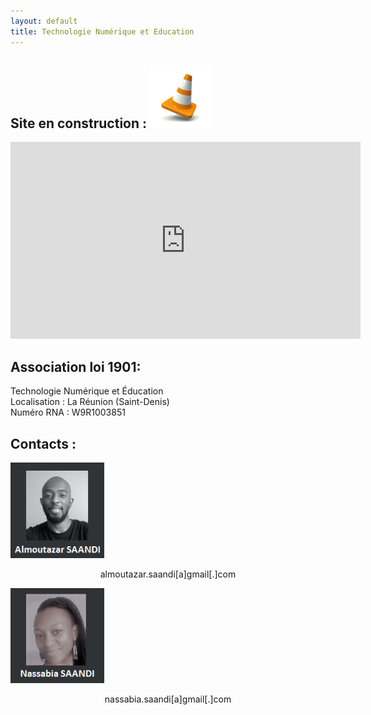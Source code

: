 ```yaml
---
layout: default
title: Technologie Numérique et Education
---
```


## Site en construction : <img src="local/images/plot.jpg" width="100">

<iframe width="560" height="315" src="https://www.youtube.com/embed/NYQ_1Bn3K4M" frameborder="0" allow="accelerometer; autoplay; encrypted-media; gyroscope; picture-in-picture" allowfullscreen></iframe>

## Association loi 1901:

Technologie Numérique et Éducation <br>
Localisation : La Réunion (Saint-Denis) <br>
Numéro RNA : W9R1003851 <br>

## Contacts :

<div class="row">
  <div class="column">
    <img src="local/images/al.png" width="150">
    <p align="center">almoutazar.saandi[a]gmail[.]com</p>
  </div>
  <div class="column">
    <img src="local/images/na.png" width="150">
    <p align="center">nassabia.saandi[a]gmail[.]com</p>
  </div>
</div>

